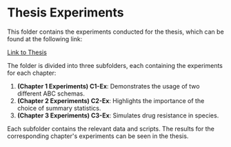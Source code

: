 # Thesis Experiments

This folder contains the experiments conducted for the thesis, which can be found at the following link:

[Link to Thesis]([URL_HERE](https://github.com/AbKalus/thesis-project-2024/blob/main/TESI_LAUREA_TRIENNALE_AIDA_ABDULA_KALUS.pdf))

The folder is divided into three subfolders, each containing the experiments for each chapter:

1. **(Chapter 1 Experiments) C1-Ex**: Demonstrates the usage of two different ABC schemas.
2. **(Chapter 2 Experiments) C2-Ex**: Highlights the importance of the choice of summary statistics.
3. **(Chapter 3 Experiments) C3-Ex**: Simulates drug resistance in species.

Each subfolder contains the relevant data and scripts.
The results for the corresponding chapter's experiments can be seen in the thesis.
